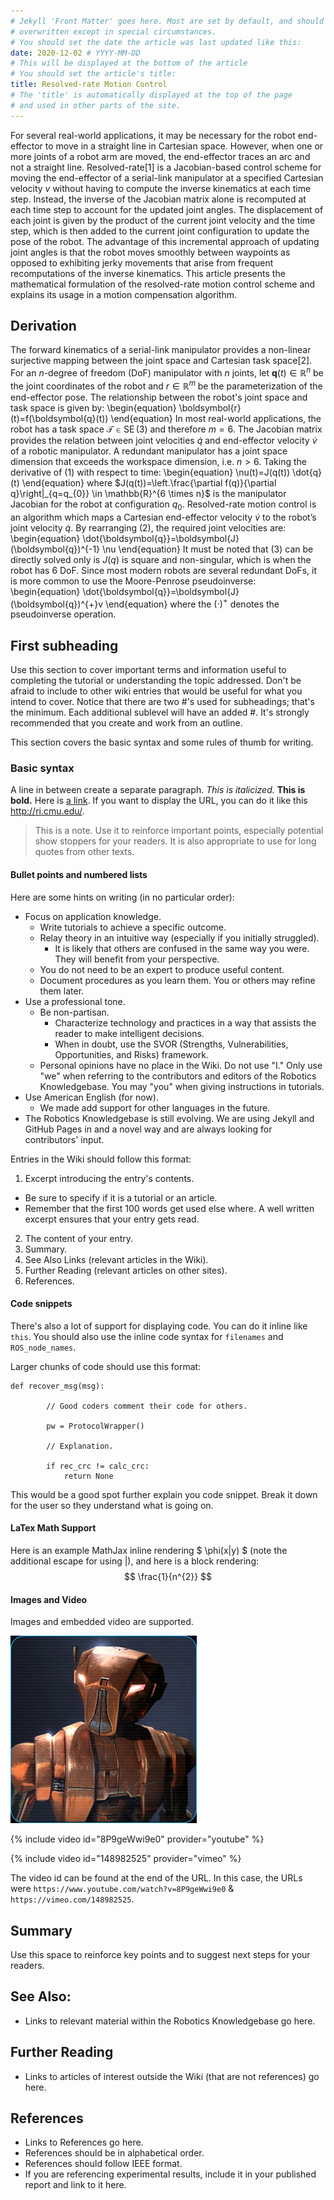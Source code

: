 ```yaml
---
# Jekyll 'Front Matter' goes here. Most are set by default, and should NOT be
# overwritten except in special circumstances. 
# You should set the date the article was last updated like this:
date: 2020-12-02 # YYYY-MM-DD
# This will be displayed at the bottom of the article
# You should set the article's title:
title: Resolved-rate Motion Control
# The 'title' is automatically displayed at the top of the page
# and used in other parts of the site.
---
```

For several real-world applications, it may be necessary for the robot end-effector to move in a straight line in Cartesian space. However, when one or more joints of a robot arm are moved, the end-effector traces an arc and not a straight line. Resolved-rate[1] is a Jacobian-based control scheme for moving the end-effector of a serial-link manipulator at a specified Cartesian velocity $v$ without having to compute the inverse kinematics at each time step. Instead, the inverse of the Jacobian matrix alone is recomputed at each time step to account for the updated joint angles. The displacement of each joint is given by the product of the current joint velocity and the time step, which is then added to the current joint configuration to update the pose of the robot. The advantage of this incremental approach of updating joint angles is that the robot moves smoothly between waypoints as opposed to exhibiting jerky movements that arise from frequent recomputations of the inverse kinematics. This article presents the mathematical formulation of the resolved-rate motion control scheme and explains its usage in a motion compensation algorithm.

## Derivation
The forward kinematics of a serial-link manipulator provides
a non-linear surjective mapping between the joint space
and Cartesian task space[2]. For an $n$-degree of freedom (DoF) manipulator with $n$ joints, let $\boldsymbol{q}(t) \in \mathbb{R}^{n}$ be the joint coordinates of the robot and $r \in \mathbb{R}^{m}$ be the parameterization of the end-effector pose. The relationship between the robot's joint space and task space is given by:
\begin{equation}
    \boldsymbol{r}(t)=f(\boldsymbol{q}(t))
\end{equation}
In most real-world applications, the robot has a task space $\mathcal{T} \in \operatorname{SE}(3)$ and therefore $m = 6$. The Jacobian matrix provides the relation between joint velocities $\dot{q}$ and end-effector velocity $\dot{v}$ of a robotic manipulator. A redundant
manipulator has a joint space dimension that exceeds the workspace dimension, i.e. $n > 6$. Taking the derivative of (1) with respect to time:
\begin{equation}
    \nu(t)=J(q(t)) \dot{q}(t)
\end{equation}
where $J(q(t))=\left.\frac{\partial f(q)}{\partial q}\right|_{q=q_{0}} \in \mathbb{R}^{6 \times n}$ is the manipulator
Jacobian for the robot at configuration $q_0$. Resolved-rate
motion control is an algorithm which maps a Cartesian end-effector
velocity $\dot{v}$ to the robot’s joint velocity $\dot{q}$. By rearranging (2), the required joint velocities are:
\begin{equation}
    \dot{\boldsymbol{q}}=\boldsymbol{J}(\boldsymbol{q})^{-1} \nu
\end{equation}
It must be noted that (3) can be directly solved only is $J(q)$ is square and non-singular, which is when the robot has 6 DoF. Since most modern robots are several redundant DoFs, it is more common to use the
Moore-Penrose pseudoinverse:
\begin{equation}
    \dot{\boldsymbol{q}}=\boldsymbol{J}(\boldsymbol{q})^{+}v
\end{equation}
where the $(\cdot)^{+}$ denotes the pseudoinverse operation.


## First subheading
Use this section to cover important terms and information useful to completing the tutorial or understanding the topic addressed. Don't be afraid to include to other wiki entries that would be useful for what you intend to cover. Notice that there are two \#'s used for subheadings; that's the minimum. Each additional sublevel will have an added \#. It's strongly recommended that you create and work from an outline.

This section covers the basic syntax and some rules of thumb for writing.

### Basic syntax
A line in between create a separate paragraph. *This is italicized.* **This is bold.** Here is [a link](/). If you want to display the URL, you can do it like this <http://ri.cmu.edu/>.

> This is a note. Use it to reinforce important points, especially potential show stoppers for your readers. It is also appropriate to use for long quotes from other texts.


#### Bullet points and numbered lists
Here are some hints on writing (in no particular order):
- Focus on application knowledge.
  - Write tutorials to achieve a specific outcome.
  - Relay theory in an intuitive way (especially if you initially struggled).
    - It is likely that others are confused in the same way you were. They will benefit from your perspective.
  - You do not need to be an expert to produce useful content.
  - Document procedures as you learn them. You or others may refine them later.
- Use a professional tone.
  - Be non-partisan.
    - Characterize technology and practices in a way that assists the reader to make intelligent decisions.
    - When in doubt, use the SVOR (Strengths, Vulnerabilities, Opportunities, and Risks) framework.
  - Personal opinions have no place in the Wiki. Do not use "I." Only use "we" when referring to the contributors and editors of the Robotics Knowledgebase. You may "you" when giving instructions in tutorials.
- Use American English (for now).
  - We made add support for other languages in the future.
- The Robotics Knowledgebase is still evolving. We are using Jekyll and GitHub Pages in and a novel way and are always looking for contributors' input.

Entries in the Wiki should follow this format:
1. Excerpt introducing the entry's contents.
  - Be sure to specify if it is a tutorial or an article.
  - Remember that the first 100 words get used else where. A well written excerpt ensures that your entry gets read.
2. The content of your entry.
3. Summary.
4. See Also Links (relevant articles in the Wiki).
5. Further Reading (relevant articles on other sites).
6. References.

#### Code snippets
There's also a lot of support for displaying code. You can do it inline like `this`. You should also use the inline code syntax for `filenames` and `ROS_node_names`.

Larger chunks of code should use this format:
```
def recover_msg(msg):

        // Good coders comment their code for others.

        pw = ProtocolWrapper()

        // Explanation.

        if rec_crc != calc_crc:
            return None
```
This would be a good spot further explain you code snippet. Break it down for the user so they understand what is going on.

#### LaTex Math Support
Here is an example MathJax inline rendering $ \phi(x\|y) $ (note the additional escape for using \|), and here is a block rendering:
$$ \frac{1}{n^{2}} $$

#### Images and Video
Images and embedded video are supported.

![Put a relevant caption here](assets/images/Hk47portrait-298x300.jpg)

{% include video id="8P9geWwi9e0" provider="youtube" %}

{% include video id="148982525" provider="vimeo" %}

The video id can be found at the end of the URL. In this case, the URLs were
`https://www.youtube.com/watch?v=8P9geWwi9e0`
& `https://vimeo.com/148982525`.

## Summary
Use this space to reinforce key points and to suggest next steps for your readers.

## See Also:
- Links to relevant material within the Robotics Knowledgebase go here.

## Further Reading
- Links to articles of interest outside the Wiki (that are not references) go here.

## References
- Links to References go here.
- References should be in alphabetical order.
- References should follow IEEE format.
- If you are referencing experimental results, include it in your published report and link to it here.
